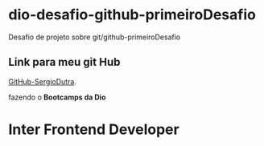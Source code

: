 # dio-desafio-github-primeiroDesafio
Desafio de projeto sobre git/github-primeiroDesafio

## Link para meu git Hub
[GitHub-SergioDutra](https://github.com/sergioamd).

fazendo o <strong>Bootcamps da Dio</strong> <br>
# Inter Frontend Developer